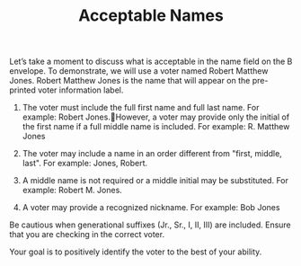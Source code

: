﻿---
layout: slide
title: "Acceptable Names"
---

Let’s take a moment to discuss what is acceptable in the name field on the B envelope.  To demonstrate, we will use a voter named Robert Matthew Jones.  Robert Matthew Jones is the name that will appear on the pre-printed voter information label.

1.  The voter must include the full first name and full last name.  For example:  Robert Jones.However, a voter may provide only the initial of the first name if a full middle name is included.  For example:  R. Matthew Jones

2.  The voter may include a name in an order different from "first, middle, last".  For example:  Jones, Robert.

3.  A middle name is not required or a middle initial may be substituted.  For example:  Robert M. Jones.

4.  A voter may provide a recognized nickname.  For example:  Bob Jones

Be cautious when generational suffixes (Jr., Sr., I, II, III) are included.  Ensure that you are checking in the correct voter.  

Your goal is to positively identify the voter to the best of your ability.

